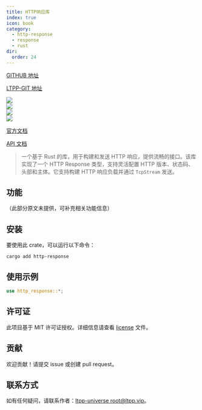 ```yaml
---
title: HTTP响应库
index: true
icon: book
category:
  - http-response
  - response
  - rust
dir:
  order: 24
---
```


[GITHUB 地址](https://github.com/ltpp-universe/http-response)

[LTPP-GIT 地址](https://jihulab.com/ltpp-universe/http-response)

<Share colorful />
<Catalog />

[![](https://img.shields.io/crates/v/http-response.svg)](https://crates.io/crates/http-response)<br>
[![](https://docs.rs/http-response/badge.svg)](https://docs.rs/http-response)<br>
[![](https://img.shields.io/crates/l/http-response.svg)](./license)<br>
[![](https://github.com/ltpp-universe/http-response/workflows/Rust/badge.svg)](https://github.com/ltpp-universe/http-response/actions?query=workflow:Rust)

[官方文档](https://docs.ltpp.vip/HTTP-RESPONSE/)

[API 文档](https://docs.rs/http-response/latest/http_response/)

> 一个基于 Rust 的库，用于构建和发送 HTTP 响应，提供流畅的接口。该库实现了一个 HTTP Response 类型，支持灵活配置 HTTP 版本、状态码、头部和主体。它支持构建 HTTP 响应负载并通过 `TcpStream` 发送。

## 功能

（此部分原文未提供，可补充相关功能信息）

## 安装

要使用此 crate，可以运行以下命令：

```shell
cargo add http-response
```

## 使用示例

```rust
use http_response::*;
```

## 许可证

此项目基于 MIT 许可证授权。详细信息请查看 [license](license) 文件。

## 贡献

欢迎贡献！请提交 issue 或创建 pull request。

## 联系方式

如有任何疑问，请联系作者：[ltpp-universe <root@ltpp.vip>](mailto:root@ltpp.vip)。

<Bottom />
